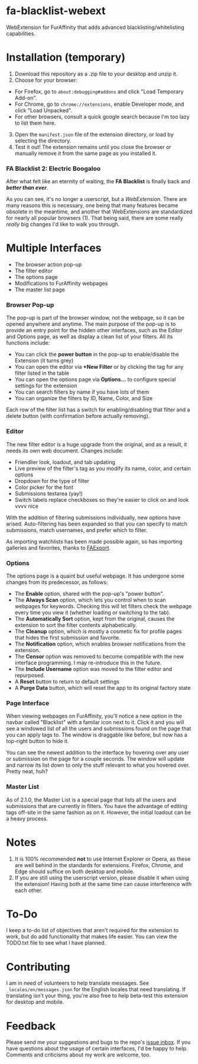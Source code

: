 # fa-blacklist-webext
WebExtension for FurAffinity that adds advanced blacklisting/whitelisting capabilities.

# Installation (temporary)
1. Download this repository as a .zip file to your desktop and unzip it.
2. Choose for your browser:
  * For Firefox, go to `about:debugging#addons` and click "Load Temporary Add-on".
  * For Chrome, go to `chrome://extensions`, enable Developer mode, and click "Load Unpacked".
  * For other browsers, consult a quick google search because I'm too lazy to list them here.
3. Open the `manifest.json` file of the extension directory, or load by selecting the directory.
4. Test it out! The extension remains until you close the browser or manually remove it from the same page as you installed it.

### FA Blacklist 2: Electric Boogaloo
After what felt like an eternity of waiting, the **FA Blacklist** is finally back and ***better than ever***.

As you can see, it's no longer a userscript, but a *WebExtension*. There are many reasons this is necessary, one being that many features became obsolete in the meantime, and another that WebExtensions are standardized for nearly all popular browsers (1). That being said, there are some really *really* big changes I'd like to walk you through.

# Multiple Interfaces
* The browser action pop-up
* The filter editor
* The options page
* Modifications to FurAffinity webpages
* The master list page

### Browser Pop-up
The pop-up is part of the browser window, not the webpage, so it can be opened anywhere and anytime. The main purpose of the pop-up is to provide an entry point for the hidden other interfaces, such as the Editor and Options page, as well as display a clean list of your filters. All its functions include:
* You can click the **power button** in the pop-up to enable/disable the Extension (it turns grey)
* You can open the editor via **+New Filter** or by clicking the tag for any filter listed in the table
* You can open the options page via **Options...** to configure special settings for the extension
* You can search filters by name if you have lots of them
* You can organize the filters by ID, Name, Color, and Size

Each row of the filter list has a switch for enabling/disabling that filter and a delete button (with confirmation before actually removing).

### Editor
The new filter editor is a huge upgrade from the original, and as a result, it needs its own web document. Changes include:
* Friendlier look, loadout, and tab updating
* Live preview of the filter's tag as you modify its name, color, and certain options
* Dropdown for the type of filter
* Color picker for the font
* Submissions textarea (yay!)
* Switch labels replace checkboxes so they're easier to click on and look vvvv nice

With the addition of filtering submissions individually, new options have arised. Auto-filtering has been expanded so that you can specify to match submissions, match usernames, and prefer which to filter.

As importing watchlists has been made possible again, so has importing galleries and favorites, thanks to [FAExport](https://github.com/boothale/FAExport).

### Options
The options page is a quaint but useful webpage. It has undergone some changes from its predecessor, as follows:
* The **Enable** option, shared with the pop-up's "power button".
* The **Always Scan** option, which lets you control when to scan webpages for keywords. Checking this will let filters check the webpage every time you view it (whether loading or switching to the tab).
* The **Automatically Sort** option, kept from the original, causes the extension to sort the filter contents alphabetically.
* The **Cleanup** option, which is mostly a cosmetic fix for profile pages that hides the first submission and favorite.
* The **Notification** option, which enables browser notifications from the extension.
* The **Censor** option was removed to become compatible with the new interface programming. I may re-introduce this in the future.
* The **Include Username** option was moved to the filter editor and repurposed.
* A **Reset** button to return to default settings
* A **Purge Data** button, which will reset the app to its original factory state

### Page Interface
When viewing webpages on FurAffinity, you'll notice a new option in the navbar called "Blacklist" with a familar icon next to it. Click it and you will see a windowed list of all the users and submissions found on the page that you can apply tags to. The window is draggable like before, but now has a top-right button to hide it.

You can see the newest addition to the interface by hovering over any user or submission on the page for a couple seconds. The window will update and narrow its list down to only the stuff relevant to what you hovered over. Pretty neat, huh?

### Master List
As of 2.1.0, the Master List is a special page that lists all the users and submissions that are currently in filters. You have the advantage of editing tags off-site in the same fashion as on it. However, the initial loadout can be a heavy process.

# Notes
1. It is 100% recommended **not** to use Internet Explorer or Opera, as these are well behind in the standards for extensions. Firefox, Chrome, and Edge should suffice on both desktop and mobile.
2. If you are still using the userscript version, please disable it when using the extension! Having both at the same time can cause interference with each other. 

# To-Do
I keep a to-do list of objectives that aren't required for the extension to work, but do add functionality that makes life easier. You can view the TODO.txt file to see what I have planned.

# Contributing
I am in need of volunteers to help translate messages. See `_locales/en/messages.json` for the English locales that need translating. If translating isn't your thing, you're also free to help beta-test this extension for desktop and mobile.

# Feedback
Please send me your suggestions and bugs to the repo's [issue inbox](https://github.com/DragonOfMath/fa-blacklist-webext/issues/new). If you have questions about the usage of certain interfaces, I'd be happy to help. Comments and criticisms about my work are welcome, too.
